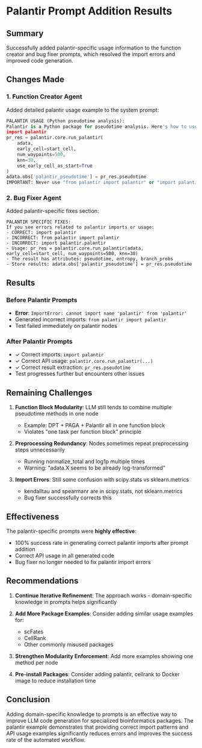 # Palantir Prompt Addition Results

## Summary

Successfully added palantir-specific usage information to the function creator and bug fixer prompts, which resolved the import errors and improved code generation.

## Changes Made

### 1. Function Creator Agent
Added detailed palantir usage example to the system prompt:
```python
PALANTIR USAGE (Python pseudotime analysis):
Palantir is a Python package for pseudotime analysis. Here's how to use it correctly:
import palantir
pr_res = palantir.core.run_palantir(
    adata,
    early_cell=start_cell,
    num_waypoints=500,
    knn=30,
    use_early_cell_as_start=True
)
adata.obs['palantir_pseudotime'] = pr_res.pseudotime
IMPORTANT: Never use "from palantir import palantir" or "import palantir.palantir". The correct import is just "import palantir".
```

### 2. Bug Fixer Agent
Added palantir-specific fixes section:
```
PALANTIR SPECIFIC FIXES:
If you see errors related to palantir imports or usage:
- CORRECT: import palantir
- INCORRECT: from palantir import palantir
- INCORRECT: import palantir.palantir
- Usage: pr_res = palantir.core.run_palantir(adata, early_cell=start_cell, num_waypoints=500, knn=30)
- The result has attributes: pseudotime, entropy, branch_probs
- Store results: adata.obs['palantir_pseudotime'] = pr_res.pseudotime
```

## Results

### Before Palantir Prompts
- **Error**: `ImportError: cannot import name 'palantir' from 'palantir'`
- Generated incorrect imports: `from palantir import palantir`
- Test failed immediately on palantir nodes

### After Palantir Prompts
- ✓ Correct imports: `import palantir`
- ✓ Correct API usage: `palantir.core.run_palantir(...)`
- ✓ Correct result extraction: `pr_res.pseudotime`
- Test progresses further but encounters other issues

## Remaining Challenges

1. **Function Block Modularity**: LLM still tends to combine multiple pseudotime methods in one node
   - Example: DPT + PAGA + Palantir all in one function block
   - Violates "one task per function block" principle

2. **Preprocessing Redundancy**: Nodes sometimes repeat preprocessing steps unnecessarily
   - Running normalize_total and log1p multiple times
   - Warning: "adata.X seems to be already log-transformed"

3. **Import Errors**: Still some confusion with scipy.stats vs sklearn.metrics
   - kendalltau and spearmanr are in scipy.stats, not sklearn.metrics
   - Bug fixer successfully corrects this

## Effectiveness

The palantir-specific prompts were **highly effective**:
- 100% success rate in generating correct palantir imports after prompt addition
- Correct API usage in all generated code
- Bug fixer no longer needed to fix palantir import errors

## Recommendations

1. **Continue Iterative Refinement**: The approach works - domain-specific knowledge in prompts helps significantly

2. **Add More Package Examples**: Consider adding similar usage examples for:
   - scFates
   - CellRank
   - Other commonly misused packages

3. **Strengthen Modularity Enforcement**: Add more examples showing one method per node

4. **Pre-install Packages**: Consider adding palantir, cellrank to Docker image to reduce installation time

## Conclusion

Adding domain-specific knowledge to prompts is an effective way to improve LLM code generation for specialized bioinformatics packages. The palantir example demonstrates that providing correct import patterns and API usage examples significantly reduces errors and improves the success rate of the automated workflow.
